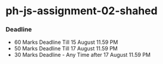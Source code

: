 # ph-js-assignment-02-shahed

### Deadline
- 60 Marks Deadline Till 15 August 11.59 PM
- 50 Marks Deadline Till 17 August 11.59 PM
- 30 Marks Deadline - Any Time after 17 August 11.59 PM
